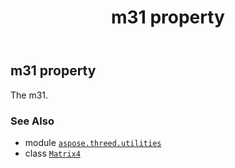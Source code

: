﻿---
title: m31 property
second_title: Aspose.3D for Python via .NET API References
description: 
type: docs
weight: 290
url: /python-net/aspose.threed.utilities/matrix4/m31/
is_root: false
---

## m31 property


The m31.

### See Also
* module [`aspose.threed.utilities`](../../)
* class [`Matrix4`](/3d/python-net/aspose.threed.utilities/matrix4)
